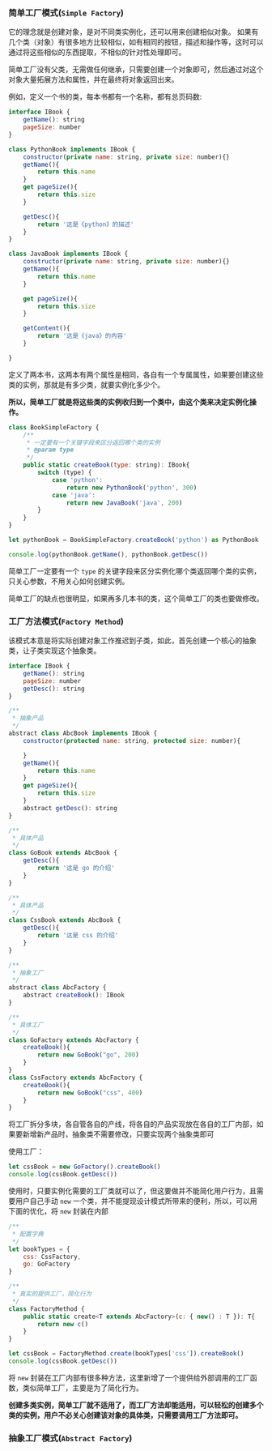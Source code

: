 ### 简单工厂模式(`Simple Factory`)

它的理念就是创建对象，是对不同类实例化，还可以用来创建相似对象。
如果有几个类（对象）有很多地方比较相似，如有相同的按钮，描述和操作等，这时可以通过将这些相似的东西提取，不相似的针对性处理即可。

简单工厂没有父类，无需做任何继承，只需要创建一个对象即可，然后通过对这个对象大量拓展方法和属性，并在最终将对象返回出来。

例如，定义一个书的类，每本书都有一个名称，都有总页码数:

```javascript
interface IBook {
    getName(): string
    pageSize: number
}

class PythonBook implements IBook {
    constructor(private name: string, private size: number){}
    getName(){
        return this.name
    }
    get pageSize(){
        return this.size
    }

    getDesc(){
        return '这是《python》的描述'
    }
}

class JavaBook implements IBook {
    constructor(private name: string, private size: number){}
    getName(){
        return this.name
    }

    get pageSize(){
        return this.size
    }

    getContent(){
        return '这是《java》的内容'
    }

}

```

定义了两本书，这两本有两个属性是相同，各自有一个专属属性，如果要创建这些类的实例，那就是有多少类，就要实例化多少个。

**所以，简单工厂就是将这些类的实例收归到一个类中，由这个类来决定实例化操作。**

```javascript
class BookSimpleFactory {
    /**
     * 一定要有一个关键字段来区分返回哪个类的实例
     * @param type 
     */
    public static createBook(type: string): IBook{
        switch (type) {
            case 'python':
                return new PythonBook('python', 300)
            case 'java':
                return new JavaBook('java', 200)
        }
    }
}

let pythonBook = BookSimpleFactory.createBook('python') as PythonBook

console.log(pythonBook.getName(), pythonBook.getDesc())
```

简单工厂一定要有一个 `type` 的关键字段来区分实例化哪个类返回哪个类的实例，只关心参数，不用关心如何创建实例。

简单工厂的缺点也很明显，如果再多几本书的类，这个简单工厂的类也要做修改。

### 工厂方法模式(`Factory Method`)

该模式本意是将实际创建对象工作推迟到子类，如此，首先创建一个核心的抽象类，让子类实现这个抽象类。

```javascript
interface IBook {
    getName(): string
    pageSize: number
    getDesc(): string
}

/**
 * 抽象产品
 */
abstract class AbcBook implements IBook {
    constructor(protected name: string, protected size: number){

    }
    getName(){
        return this.name
    }
    get pageSize(){
        return this.size
    }
    abstract getDesc(): string
}

/**
 * 具体产品
 */
class GoBook extends AbcBook {
    getDesc(){
        return '这是 go 的介绍'
    }
}

/**
 * 具体产品
 */
class CssBook extends AbcBook {
    getDesc(){
        return '这是 css 的介绍'
    }
}

/**
 * 抽象工厂
 */
abstract class AbcFactory {
    abstract createBook(): IBook
}

/**
 * 具体工厂
 */
class GoFactory extends AbcFactory {
    createBook(){
        return new GoBook("go", 200)
    }
}
class CssFactory extends AbcFactory {
    createBook(){
        return new GoBook("css", 400)
    }
}
```

将工厂拆分多块，各自管各自的产线，将各自的产品实现放在各自的工厂内部，如果要新增新产品时，抽象类不需要修改，只要实现两个抽象类即可

使用工厂：

```javascript
let cssBook = new GoFactory().createBook()
console.log(cssBook.getDesc())
```

使用时，只要实例化需要的工厂类就可以了，但这要做并不能简化用户行为，且需要用户自己手动 `new` 一个类，并不能提现设计模式所带来的便利，所以，可以用下面的优化，将 `new` 封装在内部

```javascript
/**
 * 配置字典
 */
let bookTypes = {
    css: CssFactory,
    go: GoFactory
}

/**
 * 真实的提供工厂，简化行为
 */
class FactoryMethod {
    public static create<T extends AbcFactory>(c: { new() : T }): T{
        return new c()
    }
}

let cssBook = FactoryMethod.create(bookTypes['css']).createBook()
console.log(cssBook.getDesc())
```

将 `new` 封装在工厂内部有很多种方法，这里新增了一个提供给外部调用的工厂函数，类似简单工厂，主要是为了简化行为。

**创建多类实例，简单工厂就不适用了，而工厂方法却能适用，可以轻松的创建多个类的实例，用户不必关心创建该对象的具体类，只需要调用工厂方法即可。**

### 抽象工厂模式(`Abstract Factory`)

